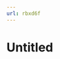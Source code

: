 ```yaml
---
url: rbxd6f
---
```


# Untitled

<!doctype html><div data-lake-element="root" class="lake-engine lake-typography-traditional" data-parser-by="lake2html"></div>